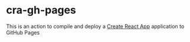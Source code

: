 # cra-gh-pages

This is an action to compile and deploy a [Create React App] application to GitHub Pages

[Create React App]: https://facebook.github.io/create-react-app
